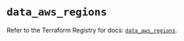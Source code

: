 # `data_aws_regions`

Refer to the Terraform Registry for docs: [`data_aws_regions`](https://registry.terraform.io/providers/hashicorp/aws/6.4.0/docs/data-sources/regions).
